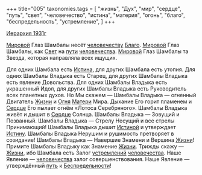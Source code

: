 +++
title="005"
taxonomies.tags = [
 "жизнь",
 "Дух",
 "мир",
 "сердце",
 "путь",
 "свет",
 "человечество",
 "истина",
 "материя",
 "огонь",
 "благо",
 "беспредельность",
 "устремление",
]
+++

[Иерархия 1931г](/agni/1931)

[Мировой](/tags/мир) Глаз Шамбалы несёт [человечеству](/tags/человечество) [Благо](/tags/благо). [Мировой](/tags/мир) Глаз Шамбалы, как [Свет](/tags/свет) на [пути](/tags/[путь](/tags/путь)) [человечества](/tags/человечество). [Мировой](/tags/мир) Глаз Шамбалы та Звезда, которая направляла всех ищущих.   

Для одних Шамбала есть [Истина](/tags/истина), для других Шамбала есть утопия. Для одних Шамбалы Владыка есть Старец, для других Шамбалы Владыка есть явление Довольства. Для одних Шамбалы Владыка есть украшенный Идол, для других Шамбалы Владыка есть Руководитель всех планетных духов. Но Мы скажем — Шамбалы Владыка — огненный Двигатель [Жизни](/tags/жизнь) и [Огня](/tags/огонь) [Матери](/tags/материя) Мира. Дыхание Его горит пламенем и [Сердце](/tags/сердце) Его пылает огнём «Лотоса Серебряного». Шамбалы Владыка живёт и дышит в [Сердце](/tags/сердце) Солнца. Шамбалы Владыка — Зовущий и Позванный. Шамбалы Владыка — Стрелу Несущий и все стрелы Принимающий! Шамбалы Владыка дышит [Истиной](/tags/истина) и утверждает [Истину](/tags/истина). Шамбалы Владыка Нерушим и рушимость претворяет в созидание! Шамбалы Владыка — Навершие Знамени и Вершина [Жизни](/tags/жизнь)! Примите Шамбалы Владыку как Знамение [Жизни](/tags/жизнь). Трижды скажу — [Жизни](/tags/жизнь), ибо Шамбала есть Залог [устремлений](/tags/устремление) [человечества](/tags/человечество). Наше Явление — [человечества](/tags/человечество) залог совершенствования. Наше Явление — утверждённый [путь](/tags/путь) к [Беспредельности](/tags/беспредельность)!   

